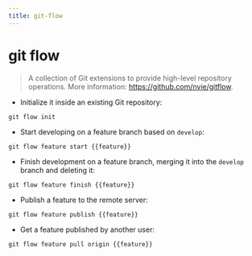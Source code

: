 ```yaml
---
title: git-flow
---
```

# git flow

> A collection of Git extensions to provide high-level repository operations.
> More information: <https://github.com/nvie/gitflow>.

- Initialize it inside an existing Git repository:

`git flow init`

- Start developing on a feature branch based on `develop`:

`git flow feature start {{feature}}`

- Finish development on a feature branch, merging it into the `develop` branch and deleting it:

`git flow feature finish {{feature}}`

- Publish a feature to the remote server:

`git flow feature publish {{feature}}`

- Get a feature published by another user:

`git flow feature pull origin {{feature}}`

